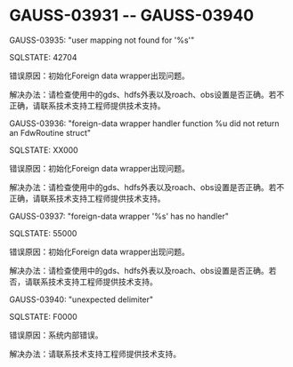 # GAUSS-03931 -- GAUSS-03940<a name="ZH-CN_TOPIC_0302073097"></a>

GAUSS-03935: "user mapping not found for '%s'"

SQLSTATE: 42704

错误原因：初始化Foreign data wrapper出现问题。

解决办法：请检查使用中的gds、hdfs外表以及roach、obs设置是否正确。若不正确，请联系技术支持工程师提供技术支持。

GAUSS-03936: "foreign-data wrapper handler function %u did not return an FdwRoutine struct"

SQLSTATE: XX000

错误原因：初始化Foreign data wrapper出现问题。

解决办法：请检查使用中的gds、hdfs外表以及roach、obs设置是否正确。若不正确，请联系技术支持工程师提供技术支持。

GAUSS-03937: "foreign-data wrapper '%s' has no handler"

SQLSTATE: 55000

错误原因：初始化Foreign data wrapper出现问题。

解决办法：请检查使用中的gds、hdfs外表以及roach、obs设置是否正确。若否，请联系技术支持工程师提供技术支持。

GAUSS-03940: "unexpected delimiter"

SQLSTATE: F0000

错误原因：系统内部错误。

解决办法：请联系技术支持工程师提供技术支持。
